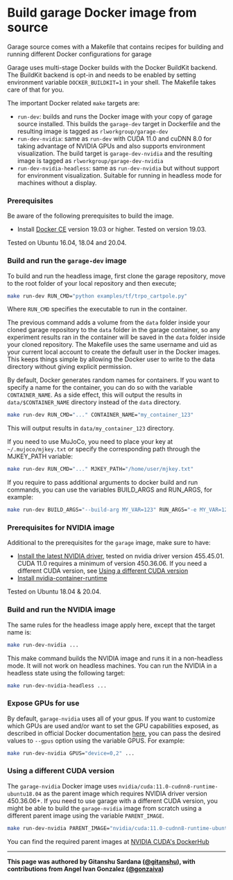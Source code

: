 # Build garage Docker image from source

Garage source comes with a Makefile that contains recipes for building and
running different Docker configurations for garage

Garage uses multi-stage Docker builds with the Docker BuildKit backend. The
BuildKit backend is opt-in and needs to be enabled by setting environment
variable `DOCKER_BUILDKIT=1` in your shell. The Makefile takes care of that
for you.

The important Docker related `make` targets are:

- `run-dev`: builds and runs the Docker image with your copy of garage source
 installed. This builds the `garage-dev` target in Dockerfile and the
 resulting image is tagged as `rlworkgroup/garage-dev`
- `run-dev-nvidia`: same as `run-dev` with CUDA 11.0 and cuDNN 8.0 for taking
 advantage of NVIDIA GPUs and also supports environment visualization. The
 build target is `garage-dev-nvidia` and the resulting image is tagged as
 `rlworkgroup/garage-dev-nvidia`
- `run-dev-nvidia-headless`: same as `run-dev-nvidia` but without support for
 environment visualization. Suitable for running in headless mode for
 machines without a display.


### Prerequisites

Be aware of the following prerequisites to build the image.

- Install [Docker CE](https://docs.docker.com/install/linux/docker-ce/ubuntu/#install-docker-ce)
  version 19.03 or higher. Tested on version 19.03.

Tested on Ubuntu 16.04, 18.04 and 20.04.

### Build and run the `garage-dev` image

To build and run the headless image, first clone the garage repository,
move to the root folder of your local repository and then execute;

```bash
make run-dev RUN_CMD="python examples/tf/trpo_cartpole.py"
```

Where `RUN_CMD` specifies the executable to run in the container.

The previous command adds a volume from the `data` folder inside your cloned
garage repository to the `data` folder in the garage container, so any
experiment results ran in the container will be saved in the `data` folder
inside your cloned repository. The Makefile uses the same username and uid as
your current local account to create the default user in the Docker images.
This keeps things simple by allowing the Docker user to write to the data
directory without giving explicit permission.


By default, Docker generates random names for containers. If you want to specify
a name for the container, you can do so with the variable `CONTAINER_NAME`. As a
side effect, this will output the results in `data/$CONTAINER_NAME` directory
instead of the `data` directory.

```bash
make run-dev RUN_CMD="..." CONTAINER_NAME="my_container_123"
```

This will output results in `data/my_container_123` directory.

If you need to use MuJoCo, you need to place your key at `~/.mujoco/mjkey.txt`
or specify the corresponding path through the MJKEY_PATH variable:

```bash
make run-dev RUN_CMD="..." MJKEY_PATH="/home/user/mjkey.txt"
```

If you require to pass additional arguments to docker build and run commands,
you can use the variables BUILD_ARGS and RUN_ARGS, for example:

```bash
make run-dev BUILD_ARGS="--build-arg MY_VAR=123" RUN_ARGS="-e MY_VAR=123"
```

### Prerequisites for NVIDIA image

Additional to the prerequisites for the `garage` image, make sure to have:

- [Install the latest NVIDIA driver](https://tecadmin.net/install-latest-nvidia-drivers-ubuntu/),
  tested on nvidia driver version 455.45.01. CUDA 11.0 requires a minimum of
  version 450.36.06. If you need a different CUDA version, see
  [Using a different CUDA version](#using-a-different-cuda-version)
- [Install nvidia-container-runtime](https://github.com/NVIDIA/nvidia-container-runtime#installation)

Tested on Ubuntu 18.04 & 20.04.

### Build and run the NVIDIA image

The same rules for the headless image apply here, except that the target name
is:

```bash
make run-dev-nvidia ...
```

This make command builds the NVIDIA image and runs it in a non-headless mode.
It will not work on headless machines. You can run the NVIDIA in a headless
state using the following target:

```bash
make run-dev-nvidia-headless ...
```

### Expose GPUs for use

By default, `garage-nvidia` uses all of your gpus. If you want to customize
which GPUs are used and/or want to set the GPU capabilities exposed, as
described in official Docker documentation
[here](https://docs.docker.com/config/containers/resource_constraints/#gpu),
you can pass the desired values to `--gpus` option using the variable GPUS. For
example:

```bash
make run-dev-nvidia GPUS="device=0,2" ...
```

### Using a different CUDA version

The `garage-nvidia` Docker image uses `nvidia/cuda:11.0-cudnn8-runtime-ubuntu18.04`
as the parent image which requires NVIDIA driver version 450.36.06+. If you need
to use garage with a different CUDA version, you might be able to build the
`garage-nvidia` image from scratch using a different parent image using the
variable `PARENT_IMAGE`.

```bash
make run-dev-nvidia PARENT_IMAGE="nvidia/cuda:11.0-cudnn8-runtime-ubuntu18.04" ...
```

You can find the required parent images at [NVIDIA CUDA's DockerHub](https://hub.docker.com/r/nvidia/cuda/tags)

---

**This page was authored by Gitanshu Sardana
([@gitanshu](https://github.com/gitanshu>)),
with contributions from Angel Ivan Gonzalez
([@gonzaiva](https://github.com/gonzaiva))**
